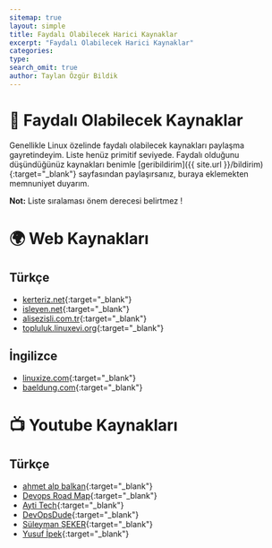 ```yaml
---
sitemap: true
layout: simple
title: Faydalı Olabilecek Harici Kaynaklar
excerpt: "Faydalı Olabilecek Harici Kaynaklar"
categories: 
type: 
search_omit: true
author: Taylan Özgür Bildik
---
```


# 💖 Faydalı Olabilecek Kaynaklar

Genellikle Linux özelinde faydalı olabilecek kaynakları paylaşma gayretindeyim. Liste henüz primitif seviyede. Faydalı olduğunu düşündüğünüz kaynakları benimle [geribildirim]({{ site.url }}/bildirim){:target="_blank"} sayfasından paylaşırsanız, buraya eklemekten memnuniyet duyarım. 

<p class="kirmizi"><strong>Not:</strong> Liste sıralaması önem derecesi belirtmez !</p>

# 🌍 Web Kaynakları

## Türkçe

- [kerteriz.net](https://kerteriz.net/){:target="_blank"}
- [isleyen.net](https://www.isleyen.net/){:target="_blank"}
- [alisezisli.com.tr](https://alisezisli.com.tr/){:target="_blank"}
- [topluluk.linuxevi.org](https://topluluk.linuxevi.org/){:target="_blank"}

## İngilizce

- [linuxize.com](https://linuxize.com/){:target="_blank"}
- [baeldung.com](https://www.baeldung.com/linux/){:target="_blank"}


# 📺 Youtube Kaynakları

## Türkçe

- [ahmet alp balkan](https://www.youtube.com/@ahmetb){:target="_blank"}
- [Devops Road Map](https://www.youtube.com/@DevopsYolu){:target="_blank"}
- [Ayti Tech](https://www.youtube.com/@aytitech){:target="_blank"}
- [DevOpsDude](https://www.youtube.com/@devopsdude-){:target="_blank"}
- [Süleyman ŞEKER](https://www.youtube.com/@suleymanseker){:target="_blank"}
- [Yusuf İpek](https://www.youtube.com/@yusufipk){:target="_blank"}
